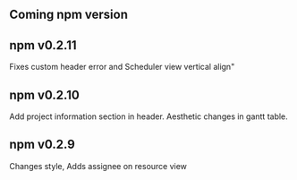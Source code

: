 ## Coming npm version

## npm v0.2.11
Fixes custom header error and Scheduler view vertical align"
## npm v0.2.10
Add project information section in header.
Aesthetic changes in gantt table.
## npm v0.2.9
Changes style, Adds assignee on resource view
